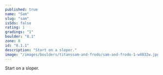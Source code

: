 ```yaml
---
published: true
name: "Sam"
slug: "sam"
isSds: false
rating: 1
gradings: "1"
boulder: "8.1"
zone: 8
id: "8.1.1"
description: "Start on a sloper."
image: "/images/boulders/titanssam-and-frodo/sam-and-frodo-1-w4032w.jpg"
---
```


Start on a sloper.
